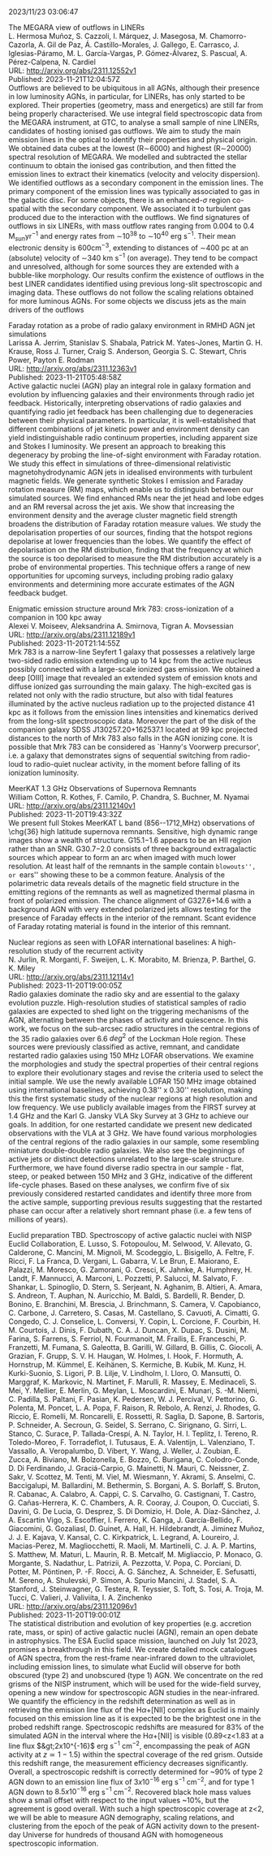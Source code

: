 2023/11/23 03:06:47  

The MEGARA view of outflows in LINERs  
L. Hermosa Muñoz, S. Cazzoli, I. Márquez, J. Masegosa, M. Chamorro-Cazorla, A. Gil de Paz, Á. Castillo-Morales, J. Gallego, E. Carrasco, J. Iglesias-Páramo, M. L. García-Vargas, P. Gómez-Álvarez, S. Pascual, A. Pérez-Calpena, N. Cardiel  
URL: http://arxiv.org/abs/2311.12552v1  
Published: 2023-11-21T12:04:57Z  
  Outflows are believed to be ubiquitous in all AGNs, although their presence in low luminosity AGNs, in particular, for LINERs, has only started to be explored. Their properties (geometry, mass and energetics) are still far from being properly characterised. We use integral field spectroscopic data from the MEGARA instrument, at GTC, to analyse a small sample of nine LINERs, candidates of hosting ionised gas outflows. We aim to study the main emission lines in the optical to identify their properties and physical origin. We obtained data cubes at the lowest (R$\sim$6000) and highest (R$\sim$20000) spectral resolution of MEGARA. We modelled and subtracted the stellar continuum to obtain the ionised gas contribution, and then fitted the emission lines to extract their kinematics (velocity and velocity dispersion). We identified outflows as a secondary component in the emission lines. The primary component of the emission lines was typically associated to gas in the galactic disc. For some objects, there is an enhanced-$\sigma$ region co-spatial with the secondary component. We associated it to turbulent gas produced due to the interaction with the outflows. We find signatures of outflows in six LINERs, with mass outflow rates ranging from 0.004 to 0.4 M$_{sun}$yr$^{-1}$ and energy rates from $\sim$10$^{38}$ to $\sim$10$^{40}$ erg s$^{-1}$. Their mean electronic density is 600cm$^{-3}$, extending to distances of $\sim$400 pc at an (absolute) velocity of $\sim$340 km s$^{-1}$ (on average). They tend to be compact and unresolved, although for some sources they are extended with a bubble-like morphology. Our results confirm the existence of outflows in the best LINER candidates identified using previous long-slit spectroscopic and imaging data. These outflows do not follow the scaling relations obtained for more luminous AGNs. For some objects we discuss jets as the main drivers of the outflows   

Faraday rotation as a probe of radio galaxy environment in RMHD AGN jet
  simulations  
Larissa A. Jerrim, Stanislav S. Shabala, Patrick M. Yates-Jones, Martin G. H. Krause, Ross J. Turner, Craig S. Anderson, Georgia S. C. Stewart, Chris Power, Payton E. Rodman  
URL: http://arxiv.org/abs/2311.12363v1  
Published: 2023-11-21T05:48:58Z  
  Active galactic nuclei (AGN) play an integral role in galaxy formation and evolution by influencing galaxies and their environments through radio jet feedback. Historically, interpreting observations of radio galaxies and quantifying radio jet feedback has been challenging due to degeneracies between their physical parameters. In particular, it is well-established that different combinations of jet kinetic power and environment density can yield indistinguishable radio continuum properties, including apparent size and Stokes I luminosity. We present an approach to breaking this degeneracy by probing the line-of-sight environment with Faraday rotation. We study this effect in simulations of three-dimensional relativistic magnetohydrodynamic AGN jets in idealised environments with turbulent magnetic fields. We generate synthetic Stokes I emission and Faraday rotation measure (RM) maps, which enable us to distinguish between our simulated sources. We find enhanced RMs near the jet head and lobe edges and an RM reversal across the jet axis. We show that increasing the environment density and the average cluster magnetic field strength broadens the distribution of Faraday rotation measure values. We study the depolarisation properties of our sources, finding that the hotspot regions depolarise at lower frequencies than the lobes. We quantify the effect of depolarisation on the RM distribution, finding that the frequency at which the source is too depolarised to measure the RM distribution accurately is a probe of environmental properties. This technique offers a range of new opportunities for upcoming surveys, including probing radio galaxy environments and determining more accurate estimates of the AGN feedback budget.   

Enigmatic emission structure around Mrk 783: cross-ionization of a
  companion in 100 kpc away  
Alexei V. Moiseev, Aleksandrina A. Smirnova, Tigran A. Movsessian  
URL: http://arxiv.org/abs/2311.12189v1  
Published: 2023-11-20T21:14:55Z  
  Mrk 783 is a narrow-line Seyfert 1 galaxy that possesses a relatively large two-sided radio emission extending up to 14 kpc from the active nucleus possibly connected with a large-scale ionized gas emission. We obtained a deep [OIII] image that revealed an extended system of emission knots and diffuse ionized gas surrounding the main galaxy. The high-excited gas is related not only with the radio structure, but also with tidal features illuminated by the active nucleus radiation up to the projected distance 41 kpc as it follows from the emission lines intensities and kinematics derived from the long-slit spectroscopic data. Moreover the part of the disk of the companion galaxy SDSS J130257.20+162537.1 located at 99 kpc projected distances to the north of Mrk 783 also falls in the AGN ionizing cone. It is possible that Mrk 783 can be considered as `Hanny's Voorwerp precursor', i.e. a galaxy that demonstrates signs of sequential switching from radio-loud to radio-quiet nuclear activity, in the moment before falling of its ionization luminosity.   

MeerKAT 1.3 GHz Observations of Supernova Remnants  
William Cotton, R. Kothes, F. Camilo, P. Chandra, S. Buchner, M. Nyamai  
URL: http://arxiv.org/abs/2311.12140v1  
Published: 2023-11-20T19:43:32Z  
  We present full Stokes MeerKAT L band (856--1712\,MHz) observations of \chg{36} high latitude supernova remnants. Sensitive, high dynamic range images show a wealth of structure. G15.1$-$1.6 appears to be an HII region rather than an SNR. G30.7$-$2.0 consists of three background extragalactic sources which appear to form an arc when imaged with much lower resolution. At least half of the remnants in the sample contain ``blowouts'', or ``ears'' showing these to be a common feature. Analysis of the polarimetric data reveals details of the magnetic field structure in the emitting regions of the remnants as well as magnetized thermal plasma in front of polarized emission. The chance alignment of G327.6+14.6 with a background AGN with very extended polarized jets allows testing for the presence of Faraday effects in the interior of the remnant. Scant evidence of Faraday rotating material is found in the interior of this remnant.   

Nuclear regions as seen with LOFAR international baselines: A
  high-resolution study of the recurrent activity  
N. Jurlin, R. Morganti, F. Sweijen, L. K. Morabito, M. Brienza, P. Barthel, G. K. Miley  
URL: http://arxiv.org/abs/2311.12114v1  
Published: 2023-11-20T19:00:05Z  
  Radio galaxies dominate the radio sky and are essential to the galaxy evolution puzzle. High-resolution studies of statistical samples of radio galaxies are expected to shed light on the triggering mechanisms of the AGN, alternating between the phases of activity and quiescence. In this work, we focus on the sub-arcsec radio structures in the central regions of the 35 radio galaxies over 6.6 $deg^2$ of the Lockman Hole region. These sources were previously classified as active, remnant, and candidate restarted radio galaxies using 150 MHz LOFAR observations. We examine the morphologies and study the spectral properties of their central regions to explore their evolutionary stages and revise the criteria used to select the initial sample. We use the newly available LOFAR 150 MHz image obtained using international baselines, achieving 0.38'' x 0.30'' resolution, making this the first systematic study of the nuclear regions at high resolution and low frequency. We use publicly available images from the FIRST survey at 1.4 GHz and the Karl G. Jansky VLA Sky Survey at 3 GHz to achieve our goals. In addition, for one restarted candidate we present new dedicated observations with the VLA at 3 GHz. We have found various morphologies of the central regions of the radio galaxies in our sample, some resembling miniature double-double radio galaxies. We also see the beginnings of active jets or distinct detections unrelated to the large-scale structure. Furthermore, we have found diverse radio spectra in our sample - flat, steep, or peaked between 150 MHz and 3 GHz, indicative of the different life-cycle phases. Based on these analyses, we confirm five of six previously considered restarted candidates and identify three more from the active sample, supporting previous results suggesting that the restarted phase can occur after a relatively short remnant phase (i.e. a few tens of millions of years).   

Euclid preparation TBD. Spectroscopy of active galactic nuclei with NISP  
 Euclid Collaboration, E. Lusso, S. Fotopoulou, M. Selwood, V. Allevato, G. Calderone, C. Mancini, M. Mignoli, M. Scodeggio, L. Bisigello, A. Feltre, F. Ricci, F. La Franca, D. Vergani, L. Gabarra, V. Le Brun, E. Maiorano, E. Palazzi, M. Moresco, G. Zamorani, G. Cresci, K. Jahnke, A. Humphrey, H. Landt, F. Mannucci, A. Marconi, L. Pozzetti, P. Salucci, M. Salvato, F. Shankar, L. Spinoglio, D. Stern, S. Serjeant, N. Aghanim, B. Altieri, A. Amara, S. Andreon, T. Auphan, N. Auricchio, M. Baldi, S. Bardelli, R. Bender, D. Bonino, E. Branchini, M. Brescia, J. Brinchmann, S. Camera, V. Capobianco, C. Carbone, J. Carretero, S. Casas, M. Castellano, S. Cavuoti, A. Cimatti, G. Congedo, C. J. Conselice, L. Conversi, Y. Copin, L. Corcione, F. Courbin, H. M. Courtois, J. Dinis, F. Dubath, C. A. J. Duncan, X. Dupac, S. Dusini, M. Farina, S. Farrens, S. Ferriol, N. Fourmanoit, M. Frailis, E. Franceschi, P. Franzetti, M. Fumana, S. Galeotta, B. Garilli, W. Gillard, B. Gillis, C. Giocoli, A. Grazian, F. Grupp, S. V. H. Haugan, W. Holmes, I. Hook, F. Hormuth, A. Hornstrup, M. Kümmel, E. Keihänen, S. Kermiche, B. Kubik, M. Kunz, H. Kurki-Suonio, S. Ligori, P. B. Lilje, V. Lindholm, I. Lloro, O. Mansutti, O. Marggraf, K. Markovic, N. Martinet, F. Marulli, R. Massey, E. Medinaceli, S. Mei, Y. Mellier, E. Merlin, G. Meylan, L. Moscardini, E. Munari, S. -M. Niemi, C. Padilla, S. Paltani, F. Pasian, K. Pedersen, W. J. Percival, V. Pettorino, G. Polenta, M. Poncet, L. A. Popa, F. Raison, R. Rebolo, A. Renzi, J. Rhodes, G. Riccio, E. Romelli, M. Roncarelli, E. Rossetti, R. Saglia, D. Sapone, B. Sartoris, P. Schneider, A. Secroun, G. Seidel, S. Serrano, C. Sirignano, G. Sirri, L. Stanco, C. Surace, P. Tallada-Crespí, A. N. Taylor, H. I. Teplitz, I. Tereno, R. Toledo-Moreo, F. Torradeflot, I. Tutusaus, E. A. Valentijn, L. Valenziano, T. Vassallo, A. Veropalumbo, D. Vibert, Y. Wang, J. Weller, J. Zoubian, E. Zucca, A. Biviano, M. Bolzonella, E. Bozzo, C. Burigana, C. Colodro-Conde, D. Di Ferdinando, J. Graciá-Carpio, G. Mainetti, N. Mauri, C. Neissner, Z. Sakr, V. Scottez, M. Tenti, M. Viel, M. Wiesmann, Y. Akrami, S. Anselmi, C. Baccigalupi, M. Ballardini, M. Bethermin, S. Borgani, A. S. Borlaff, S. Bruton, R. Cabanac, A. Calabro, A. Cappi, C. S. Carvalho, G. Castignani, T. Castro, G. Cañas-Herrera, K. C. Chambers, A. R. Cooray, J. Coupon, O. Cucciati, S. Davini, G. De Lucia, G. Desprez, S. Di Domizio, H. Dole, A. Díaz-Sánchez, J. A. Escartin Vigo, S. Escoffier, I. Ferrero, K. Ganga, J. García-Bellido, F. Giacomini, G. Gozaliasl, D. Guinet, A. Hall, H. Hildebrandt, A. Jiminez Muñoz, J. J. E. Kajava, V. Kansal, C. C. Kirkpatrick, L. Legrand, A. Loureiro, J. Macias-Perez, M. Magliocchetti, R. Maoli, M. Martinelli, C. J. A. P. Martins, S. Matthew, M. Maturi, L. Maurin, R. B. Metcalf, M. Migliaccio, P. Monaco, G. Morgante, S. Nadathur, L. Patrizii, A. Pezzotta, V. Popa, C. Porciani, D. Potter, M. Pöntinen, P. -F. Rocci, A. G. Sánchez, A. Schneider, E. Sefusatti, M. Sereno, A. Shulevski, P. Simon, A. Spurio Mancini, J. Stadel, S. A. Stanford, J. Steinwagner, G. Testera, R. Teyssier, S. Toft, S. Tosi, A. Troja, M. Tucci, C. Valieri, J. Valiviita, I. A. Zinchenko  
URL: http://arxiv.org/abs/2311.12096v1  
Published: 2023-11-20T19:00:01Z  
  The statistical distribution and evolution of key properties (e.g. accretion rate, mass, or spin) of active galactic nuclei (AGN), remain an open debate in astrophysics. The ESA Euclid space mission, launched on July 1st 2023, promises a breakthrough in this field. We create detailed mock catalogues of AGN spectra, from the rest-frame near-infrared down to the ultraviolet, including emission lines, to simulate what Euclid will observe for both obscured (type 2) and unobscured (type 1) AGN. We concentrate on the red grisms of the NISP instrument, which will be used for the wide-field survey, opening a new window for spectroscopic AGN studies in the near-infrared. We quantify the efficiency in the redshift determination as well as in retrieving the emission line flux of the H$\alpha$+[NII] complex as Euclid is mainly focused on this emission line as it is expected to be the brightest one in the probed redshift range. Spectroscopic redshifts are measured for 83% of the simulated AGN in the interval where the H$\alpha$+[NII] is visible (0.89&lt;z&lt;1.83 at a line flux $&gt;2x10^{-16}$ erg s$^{-1}$ cm$^{-2}$, encompassing the peak of AGN activity at $z\simeq 1-1.5$) within the spectral coverage of the red grism. Outside this redshift range, the measurement efficiency decreases significantly. Overall, a spectroscopic redshift is correctly determined for ~90% of type 2 AGN down to an emission line flux of $3x10^{-16}$ erg s$^{-1}$ cm$^{-2}$, and for type 1 AGN down to $8.5x10^{-16}$ erg s$^{-1}$ cm$^{-2}$. Recovered black hole mass values show a small offset with respect to the input values ~10%, but the agreement is good overall. With such a high spectroscopic coverage at z&lt;2, we will be able to measure AGN demography, scaling relations, and clustering from the epoch of the peak of AGN activity down to the present-day Universe for hundreds of thousand AGN with homogeneous spectroscopic information.   


